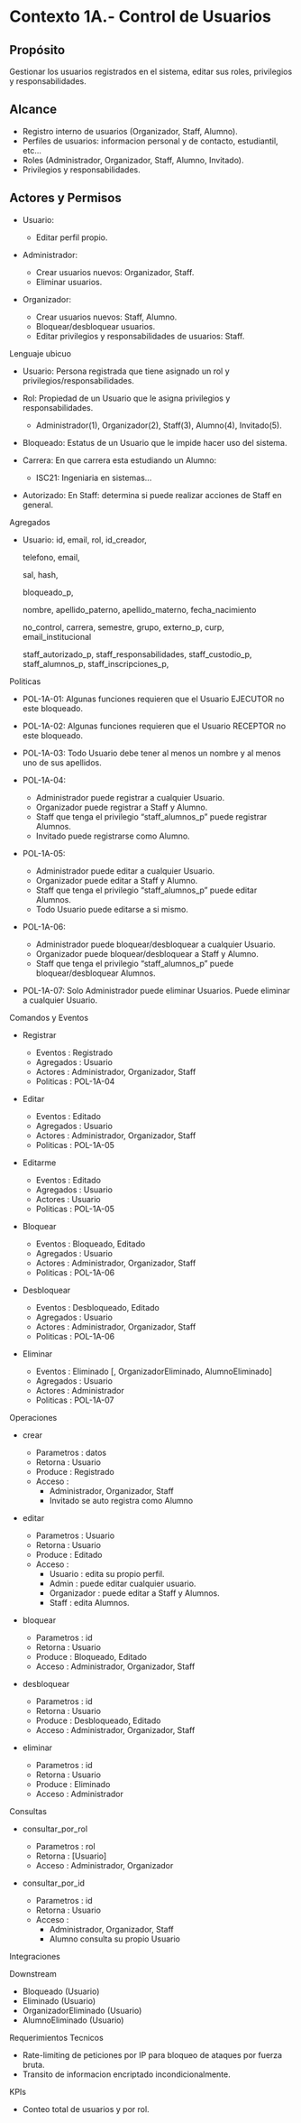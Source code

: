 # Contexto 1A.- Control de Usuarios

## Propósito

Gestionar los usuarios registrados en el sistema, editar sus roles, privilegios y responsabilidades.

## Alcance

- Registro interno de usuarios (Organizador, Staff, Alumno).
- Perfiles de usuarios: informacion personal y de contacto, estudiantil, etc...
- Roles (Administrador, Organizador, Staff, Alumno, Invitado).
- Privilegios y responsabilidades.

## Actores y Permisos

- Usuario:
  - Editar perfil propio.

- Administrador:
  - Crear usuarios nuevos: Organizador, Staff.
  - Eliminar usuarios.

- Organizador:
  - Crear usuarios nuevos: Staff, Alumno.
  - Bloquear/desbloquear usuarios.
  - Editar privilegios y responsabilidades de usuarios: Staff.


Lenguaje ubicuo

- Usuario:
Persona registrada que tiene asignado un rol y privilegios/responsabilidades.

- Rol:
Propiedad de un Usuario que le asigna privilegios y responsabilidades.
  - Administrador(1), Organizador(2), Staff(3), Alumno(4), Invitado(5).

- Bloqueado:
Estatus de un Usuario que le impide hacer uso del sistema.

- Carrera:
En que carrera esta estudiando un Alumno:
  - ISC21: Ingeniaria en sistemas...

- Autorizado:
En Staff: determina si puede realizar acciones de Staff en general.


Agregados

- Usuario:
  id, email, rol, id_creador,
  
  telefono, email,

  sal, hash,
  
  bloqueado_p,

  nombre, apellido_paterno, apellido_materno, fecha_nacimiento

  no_control, carrera, semestre, grupo, externo_p, curp, email_institucional

  staff_autorizado_p, staff_responsabilidades,
  staff_custodio_p, staff_alumnos_p, staff_inscripciones_p,


Politicas

- POL-1A-01:
Algunas funciones requieren que el Usuario EJECUTOR no este bloqueado.

- POL-1A-02:
Algunas funciones requieren que el Usuario RECEPTOR no este bloqueado.

- POL-1A-03:
Todo Usuario debe tener al menos un nombre y al menos uno de sus apellidos.

- POL-1A-04:
  - Administrador puede registrar a cualquier Usuario.
  - Organizador puede registrar a Staff y Alumno.
  - Staff que tenga el privilegio “staff_alumnos_p” puede registrar Alumnos.
  - Invitado puede registrarse como Alumno.

- POL-1A-05:
  - Administrador puede editar a cualquier Usuario.
  - Organizador puede editar a Staff y Alumno.
  - Staff que tenga el privilegio “staff_alumnos_p” puede editar Alumnos.
  - Todo Usuario puede editarse a si mismo.

- POL-1A-06:
  - Administrador puede bloquear/desbloquear a cualquier Usuario.
  - Organizador puede bloquear/desbloquear a Staff y Alumno.
  - Staff que tenga el privilegio “staff_alumnos_p” puede bloquear/desbloquear Alumnos.

- POL-1A-07:
Solo Administrador puede eliminar Usuarios. Puede eliminar a cualquier Usuario.


Comandos y Eventos

- Registrar
  - Eventos   : Registrado
  - Agregados : Usuario
  - Actores   : Administrador, Organizador, Staff
  - Politicas : POL-1A-04

- Editar
  - Eventos   : Editado
  - Agregados : Usuario
  - Actores   : Administrador, Organizador, Staff
  - Politicas : POL-1A-05

- Editarme
  - Eventos   : Editado
  - Agregados : Usuario
  - Actores   : Usuario
  - Politicas : POL-1A-05

- Bloquear
  - Eventos   : Bloqueado, Editado
  - Agregados : Usuario
  - Actores   : Administrador, Organizador, Staff
  - Politicas : POL-1A-06

- Desbloquear
  - Eventos   : Desbloqueado, Editado
  - Agregados : Usuario
  - Actores   : Administrador, Organizador, Staff
  - Politicas : POL-1A-06

- Eliminar
  - Eventos   : Eliminado [, OrganizadorEliminado, AlumnoEliminado]
  - Agregados : Usuario
  - Actores   : Administrador
  - Politicas : POL-1A-07


Operaciones

- crear
  - Parametros : datos
  - Retorna    : Usuario
  - Produce    : Registrado
  - Acceso     :
    - Administrador, Organizador, Staff
    - Invitado se auto registra como Alumno

- editar
  - Parametros : Usuario
  - Retorna    : Usuario
  - Produce    : Editado
  - Acceso     :
    - Usuario     : edita su propio perfil.
    - Admin       : puede editar cualquier usuario.
    - Organizador : puede editar a Staff y Alumnos.
    - Staff       : edita Alumnos.

- bloquear
  - Parametros : id
  - Retorna    : Usuario
  - Produce    : Bloqueado, Editado
  - Acceso     : Administrador, Organizador, Staff

- desbloquear
  - Parametros : id
  - Retorna    : Usuario
  - Produce    : Desbloqueado, Editado
  - Acceso     : Administrador, Organizador, Staff

- eliminar
  - Parametros : id
  - Retorna    : Usuario
  - Produce    : Eliminado
  - Acceso     : Administrador


Consultas

- consultar_por_rol
  - Parametros : rol
  - Retorna    : [Usuario]
  - Acceso     : Administrador, Organizador

- consultar_por_id
  - Parametros : id
  - Retorna    : Usuario
  - Acceso     :
    - Administrador, Organizador, Staff
    - Alumno consulta su propio Usuario


Integraciones

Downstream
- Bloqueado            (Usuario)
- Eliminado            (Usuario)
- OrganizadorEliminado (Usuario)
- AlumnoEliminado      (Usuario)


Requerimientos Tecnicos

- Rate-limiting de peticiones por IP para bloqueo de ataques por fuerza bruta.
- Transito de informacion encriptado incondicionalmente.


KPIs

- Conteo total de usuarios y por rol.

